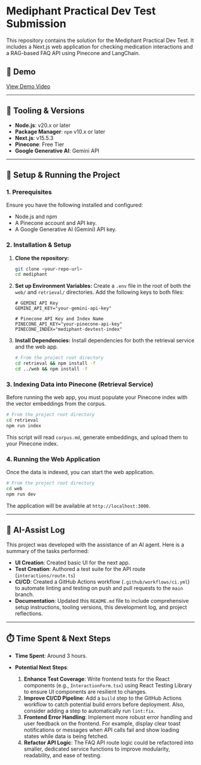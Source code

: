# Mediphant Practical Dev Test Submission

This repository contains the solution for the Mediphant Practical Dev Test. It includes a Next.js web application for checking medication interactions and a RAG-based FAQ API using Pinecone and LangChain.

## 🎥 Demo

[View Demo Video](demo/demo.mov)

---

## 🚀 Tooling & Versions

*   **Node.js**: v20.x or later
*   **Package Manager**: `npm` v10.x or later
*   **Next.js**: v15.5.3
*   **Pinecone**: Free Tier
*   **Google Generative AI**: Gemini API

---

## 🚀 Setup & Running the Project

### **1. Prerequisites**

Ensure you have the following installed and configured:
*   Node.js and npm
*   A Pinecone account and API key.
*   A Google Generative AI (Gemini) API key.

### **2. Installation & Setup**

1.  **Clone the repository:**
    ```bash
    git clone <your-repo-url>
    cd mediphant
    ```

2.  **Set up Environment Variables:**
    Create a `.env` file in the root of both the `web/` and `retrieval/` directories. Add the following keys to both files:
    ```
    # GEMINI API Key
    GEMINI_API_KEY="your-gemini-api-key"

    # Pinecone API Key and Index Name
    PINECONE_API_KEY="your-pinecone-api-key"
    PINECONE_INDEX="mediphant-devtest-index"
    ```

3.  **Install Dependencies:**
    Install dependencies for both the retrieval service and the web app.
    ```bash
    # From the project root directory
    cd retrieval && npm install -f
    cd ../web && npm install -f
    ```

### **3. Indexing Data into Pinecone (Retrieval Service)**

Before running the web app, you must populate your Pinecone index with the vector embeddings from the corpus.

```bash
# From the project root directory
cd retrieval
npm run index
```
This script will read `corpus.md`, generate embeddings, and upload them to your Pinecone index.

### **4. Running the Web Application**

Once the data is indexed, you can start the web application.

```bash
# From the project root directory
cd web
npm run dev
```
The application will be available at `http://localhost:3000`.

---

## 🤖 AI-Assist Log

This project was developed with the assistance of an AI agent. Here is a summary of the tasks performed:

*   **UI Creation**: Created basic UI for the next app.
*   **Test Creation**: Authored a test suite for the API route (`interactions/route.ts`)
*   **CI/CD**: Created a GitHub Actions workflow (`.github/workflows/ci.yml`) to automate linting and testing on push and pull requests to the `main` branch.
*   **Documentation**: Updated this `README.md` file to include comprehensive setup instructions, tooling versions, this development log, and project reflections.

---

## ⏱️ Time Spent & Next Steps

*   **Time Spent**: Around 3 hours.

*   **Potential Next Steps**:
    1.  **Enhance Test Coverage**: Write frontend tests for the React components (e.g., `InteractionForm.tsx`) using React Testing Library to ensure UI components are resilient to changes.
    2.  **Improve CI/CD Pipeline**: Add a `build` step to the GitHub Actions workflow to catch potential build errors before deployment. Also, consider adding a step to automatically run `lint:fix`.
    3.  **Frontend Error Handling**: Implement more robust error handling and user feedback on the frontend. For example, display clear toast notifications or messages when API calls fail and show loading states while data is being fetched.
    4.  **Refactor API Logic**: The FAQ API route logic could be refactored into smaller, dedicated service functions to improve modularity, readability, and ease of testing.
